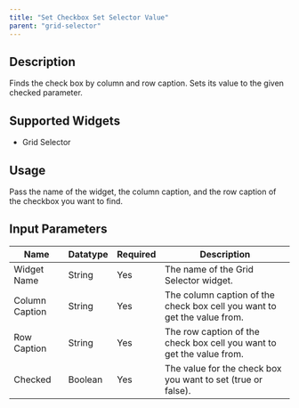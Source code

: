 ```yaml
---
title: "Set Checkbox Set Selector Value"
parent: "grid-selector"
---
```


## Description
Finds the check box by column and row caption. Sets its value to the given checked parameter.

## Supported Widgets
+ Grid Selector

## Usage
Pass the name of the widget, the column caption, and the row caption of the checkbox you want to find.

## Input Parameters


Name | Datatype | Required | Description
---- | -------- | -------- | ---------------
Widget Name | String | Yes | The name of the Grid Selector widget.
Column Caption | String | Yes | The column caption of the check box cell you want to get the value from.
Row Caption | String | Yes | The row caption of the check box cell you want to get the value from.
Checked | Boolean | Yes | The value for the check box you want to set (true or false).
